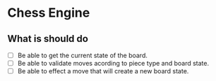 # Chess Engine

## What is should do

- [ ] Be able to get the current state of the board.
- [ ] Be able to validate moves acording to piece type and board state.
- [ ] Be able to effect a move that will create a new board state.